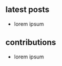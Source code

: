 ## latest posts
<!-- blog starts -->
- lorem ipsum
<!-- blog ends -->

## contributions
<!-- contribs starts -->
- lorem ipsum
<!-- contribs ends -->
